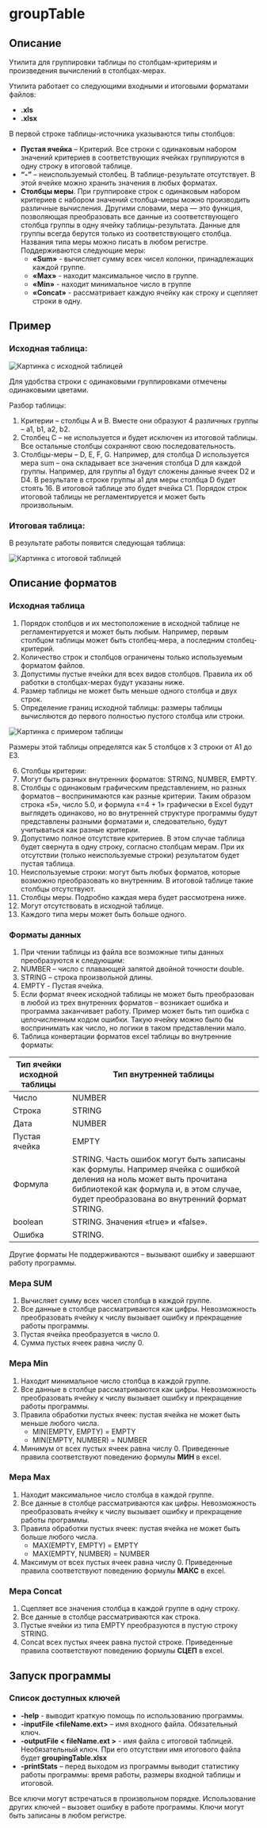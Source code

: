 # groupTable

## Описание
Утилита для группировки таблицы по столбцам-критериям и произведения вычислений в столбцах-мерах.

Утилита работает со следующими входными и итоговыми форматами файлов:
* **.xls**
* **.xlsx**

В первой строке таблицы-источника указываются типы столбцов:
* **Пустая ячейка** – Критерий. Все строки с
одинаковым набором значений критериев в соответствующих ячейках группируются в одну строку в итоговой таблице.
* **“-”** – неиспользуемый столбец. В
таблице-результате отсутствует. В этой ячейке можно хранить значения в любых форматах.
* **Столбцы меры**. При группировке строк с одинаковым
набором критериев с набором значений столбца-меры можно производить различные
вычисления. Другими словами, мера — это функция, позволяющая преобразовать все
данные из соответствующего столбца группы в одну ячейку таблицы-результата.
Данные для группы всегда берутся только из соответствующего столбца.  Названия типа меры можно писать в любом
регистре. Поддерживаются следующие меры:
  * **«Sum»** - вычисляет сумму всех чисел колонки, принадлежащих каждой группе. 
  * **«Max»** - находит максимальное число в группе.
  * **«Min»** - находит минимальное число в группе
  * **«Concat»** - рассматривает каждую ячейку как строку и сцепляет строки в одну.
  
## Пример
### Исходная таблица:

![Картинка с исходной таблицей](https://github.com/AndreyKamenskiy/groupTable/blob/master/src/test/testResources/table1.jpg "Картинка с исходной таблицей")
  
  Для удобства строки с одинаковыми группировками отмечены одинаковыми цветами.
  
Разбор таблицы:
1.	Критерии – столбцы A и B. Вместе они образуют 4 различных группы – a1, b1, a2, b2. 
2.	Столбец C – не используется и будет исключен из итоговой таблицы. Все остальные столбцы сохраняют свою последовательность.
3.	Столбцы-меры – D, E, F, G. Например, для столбца D используется мера sum – она складывает все значения столбца D для каждой группы. Например, для группы a1 будут сложены данные ячеек D2 и D4. В результате в строке группы a1 для меры столбца D будет стоять 16. В итоговой таблице это будет ячейка С1. Порядок строк итоговой таблицы не регламентируется и может быть произвольным.

### Итоговая таблица:
  
  В результате работы появится следующая таблица:
  
  ![Картинка с итоговой таблицей](https://github.com/AndreyKamenskiy/groupTable/blob/master/src/test/testResources/table2.jpg "Пример итоговой таблицы")
  
  
## Описание форматов

### Исходная таблица
1.	Порядок столбцов и их местоположение в исходной таблице не регламентируется и может быть любым. Например, первым столбцом таблицы может быть столбец-мера, а последним столбец-критерий.
2.	Количество строк и столбцов ограничены только используемым форматом файлов.
3.	Допустимы пустые ячейки для всех видов столбцов. Правила их об работки в столбцах-мерах будут указаны ниже.
4.	Размер таблицы не может быть меньше одного столбца и двух строк. 
5.	Определение границ исходной таблицы: размеры таблицы вычисляются до первого полностью пустого столбца или строки.

![Картинка с примером таблицы](https://github.com/AndreyKamenskiy/groupTable/blob/master/src/test/testResources/table3.jpg "Пример исходной таблицы")

Размеры этой таблицы определятся как 5 столбцов х 3 строки от А1 до E3.

6.	Столбцы критерии:
  1.	Могут быть разных внутренних форматов: STRING, NUMBER, EMPTY.
  2.	Столбцы с одинаковым графическим представлением, но разных форматов – воспринимаются как разные критерии. Таким образом строка «5», число 5.0, и формула «=4 + 1» графически в Excel будут выглядеть одинаково, но во внутренней структуре программы будут представлены разными форматами и, следовательно, будут учитываться как разные критерии.
  3.	Допустимо полное отсутствие критериев. В этом случае таблица будет свернута в одну строку, согласно столбцам мерам. При их отсутствии (только неиспользуемые строки) результатом будет пустая таблица.
7.	Неиспользуемые строки: могут быть любых форматов, которые возможно преобразовать ко внутренним. В итоговой таблицe такие столбцы отсутствуют.
8.	Столбцы меры. Подробно каждая мера будет рассмотрена ниже.
  1.	Могут отсутствовать в исходной таблице.
  2.	Каждого типа меры может быть больше одного.
  
###  Форматы данных
1.	При чтении таблицы из файла все возможные типы данных преобразуются к следующим:
  1.	NUMBER – число с плавающей запятой двойной точности double. 
  2.	STRING – строка произвольной длины.
  3.	EMPTY - Пустая ячейка.
2.	Если формат ячеек исходной таблицы не может быть преобразован в любой из трех внутренних форматов – возникает ошибка и программа заканчивает работу. Пример может быть тип ошибка с целочисленным кодом ошибки. Такую ячейку можно было бы воспринимать как число, но логики в таком представлении мало.
3.	Таблица конвертации форматов excel таблицы во внутренние форматы:

| Тип ячейки исходной таблицы	| Тип внутренней таблицы |
|-----------------------------|------------------------|
|           Число	            |         NUMBER         |
|           Cтрока	          |         STRING         |
|           Дата	            |         NUMBER         |
|           Пустая ячейка	    |         EMPTY          |
|           Формула	          | STRING. Часть ошибок могут быть записаны как формулы. Например ячейка с ошибкой деления на ноль может выть прочитана библиотекой как формула и, в этом случае, будет преобразована во внутренний формат STRING.|
|           boolean	          |         STRING. Значения «true» и «false».|
|           Ошибка            |         STRING.        |

Другие форматы	Не поддерживаются – вызывают ошибку и завершают работу программы.

### Мера SUM
1.	Вычисляет сумму всех чисел столбца в каждой группе.
2.	Все данные в столбце рассматриваются как цифры. Невозможность преобразовать ячейку к числу вызывает ошибку и прекращение работы программы.
3.	Пустая ячейка преобразуется в число 0.
4.	Сумма пустых ячеек равна числу 0.

### Мера Min
1.	Находит минимальное число столбца в каждой группе.
2.	Все данные в столбце рассматриваются как цифры. Невозможность преобразовать ячейку к числу вызывает ошибку и прекращение работы программы.
3.	Правила обработки пустых ячеек: пустая ячейка не может быть меньше любого числа.
    -	MIN(EMPTY, EMPTY) = EMPTY
    -	MIN(EMPTY, NUMBER) = NUMBER
4.	Минимум от всех пустых ячеек равна числу 0. Приведенные правила соответствуют поведению формулы **МИН** в excel.

### Мера Max
1.	Находит максимальное число столбца в каждой группе.
2.	Все данные в столбце рассматриваются как цифры. Невозможность преобразовать ячейку к числу вызывает ошибку и прекращение работы программы.
3.	Правила обработки пустых ячеек: пустая ячейка не может быть больше любого числа.
    -	MAX(EMPTY, EMPTY) = EMPTY
    -	MAX(EMPTY, NUMBER) = NUMBER
4.	Максимум от всех пустых ячеек равна числу 0. Приведенные правила соответствуют поведению формулы **МАКС** в excel.

### Мера Concat
1.	Сцепляет все значения столбца в каждой группе в одну строку.
2.	Все данные в столбце рассматриваются как строка.
3.	Пустые ячейки из типа EMPTY преобразуются в пустую строку STRING.
4.	Concat всех пустых ячеек равна пустой строке. Приведенные правила соответствуют поведению формулы **СЦЕП** в excel.

## Запуск программы
### Список доступных ключей
* **-help** -  выводит краткую помощь по использованию программы.
*	**-inputFile <fileName.ext>** –  имя входного файла. Обязательный ключ.
*	**-outputFile < fileName.ext >** - имя файла с итоговой таблицей. Необязательный ключ. При его отсутствии имя итогового файла  будет **groupingTable.xlsx**
*	**-printStats** – перед выходом из программы выводит статистику работы программы: время работы, размеры входной таблицы и итоговой.

Все ключи могут встречаться в произвольном порядке. Использование других ключей – вызовет ошибку в работе программы. Ключи могут быть записаны в любом регистре.
